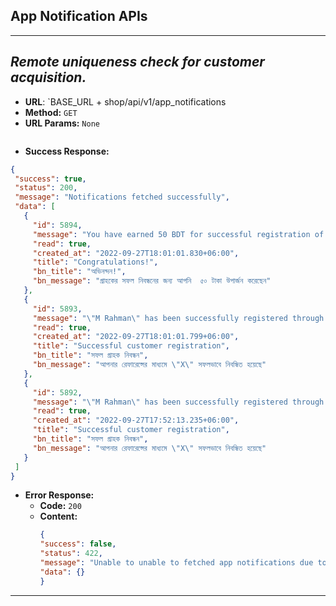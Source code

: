 ## **App Notification APIs** ##
----

## ***Remote uniqueness check for customer acquisition.***

* **URL**: `BASE_URL + shop/api/v1/app_notifications
* **Method:** `GET`
* **URL Params:** `None`
```
```
* **Success Response:**

 ```json
 {
  "success": true,
  "status": 200,
  "message": "Notifications fetched successfully",
  "data": [
    {
      "id": 5894,
      "message": "You have earned 50 BDT for successful registration of customer",
      "read": true,
      "created_at": "2022-09-27T18:01:01.830+06:00",
      "title": "Congratulations!",
      "bn_title": "অভিনন্দন!",
      "bn_message": "গ্রাহকের সফল নিবন্ধনের জন্য আপনি  ৫০ টাকা উপার্জন করেছেন"
    },
    {
      "id": 5893,
      "message": "\"M Rahman\" has been successfully registered through your reference",
      "read": true,
      "created_at": "2022-09-27T18:01:01.799+06:00",
      "title": "Successful customer registration",
      "bn_title": "সফল গ্রাহক নিবন্ধন",
      "bn_message": "আপনার রেফারেন্সের মাধ্যমে \"X\" সফলভাবে নিবন্ধিত হয়েছে"
    },
    {
      "id": 5892,
      "message": "\"M Rahman\" has been successfully registered through your reference",
      "read": true,
      "created_at": "2022-09-27T17:52:13.235+06:00",
      "title": "Successful customer registration",
      "bn_title": "সফল গ্রাহক নিবন্ধন",
      "bn_message": "আপনার রেফারেন্সের মাধ্যমে \"X\" সফলভাবে নিবন্ধিত হয়েছে"
    }
  ]
}
```

* **Error Response:**
    * **Code:** `200`
    * **Content:**
      ```json
      {
      "success": false,
      "status": 422,
      "message": "Unable to unable to fetched app notifications due to #{error}.",
      "data": {}
      }
      ```
----
